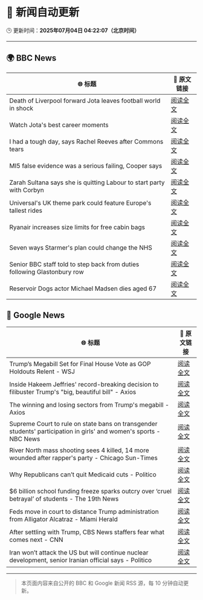 # 🧠 新闻自动更新

🕒 更新时间：**2025年07月04日 04:22:07（北京时间）**

---

## 🌍 BBC News

| 🌐 标题 | 🔗 原文链接 |
|--------|-------------|
| Death of Liverpool forward Jota leaves football world in shock | [阅读全文](https://www.bbc.com/sport/football/articles/crl05r070wro) |
| Watch Jota's best career moments | [阅读全文](https://www.bbc.com/sport/videos/cr7947g2pm3o) |
| I had a tough day, says Rachel Reeves after Commons tears | [阅读全文](https://www.bbc.com/news/articles/ce8z3lgkd8eo) |
| MI5 false evidence was a serious failing, Cooper says | [阅读全文](https://www.bbc.com/news/articles/c1e0dpv1yxno) |
| Zarah Sultana says she is quitting Labour to start party with Corbyn | [阅读全文](https://www.bbc.com/news/articles/cwyel9kgdvdo) |
| Universal's UK theme park could feature Europe's tallest rides | [阅读全文](https://www.bbc.com/news/articles/c5yplvrvx0vo) |
| Ryanair increases size limits for free cabin bags | [阅读全文](https://www.bbc.com/news/articles/c5yl2y8m5glo) |
| Seven ways Starmer's plan could change the NHS | [阅读全文](https://www.bbc.com/news/articles/cjd2y7dkjpxo) |
| Senior BBC staff told to step back from duties following Glastonbury row | [阅读全文](https://www.bbc.com/news/articles/czjkmlj1348o) |
| Reservoir Dogs actor Michael Madsen dies aged 67 | [阅读全文](https://www.bbc.com/news/articles/cnvmry62zpdo) |

## 📰 Google News

| 🌐 标题 | 🔗 原文链接 |
|--------|-------------|
| Trump’s Megabill Set for Final House Vote as GOP Holdouts Relent - WSJ | [阅读全文](https://news.google.com/rss/articles/CBMimgFBVV95cUxOSFlXZUdKbjROR3dIeGFjVHlKVGxtWjR2TmIzcGwwT211QjZKNFBGQzVEcEtLeFR0UkJfTnpvSHdOd1lpQkFqOFQ1U2lWNWR1SU5YeWJabkgwMnhRRGpiUWIwS3RFMUcxd25tN2RqbTRyVlhqbW9OVVpiU21xM0R4UVZUVEw5WllhTmJfZWJjRklkZ1hIMVVYRTZR?oc=5) |
| Inside Hakeem Jeffries' record-breaking decision to filibuster Trump's "big, beautiful bill" - Axios | [阅读全文](https://news.google.com/rss/articles/CBMihwFBVV95cUxOdjh2VlpCaEZXSVpJQUZWcWlMN0dyME5lcl90SUxqd2xLZ2phZ2RXNFh3SjRDUFk0QXJLTU1lUC0zR2p3bFVGTzFkYU5haXA3MGxNbnNOcGx2UjVhbjRuaWdmZFdNdkZma0VOeVI1RkxPTVhsSzZZcFp5ZlF5T2puMXVPb3R5TDg?oc=5) |
| The winning and losing sectors from Trump's megabill - Axios | [阅读全文](https://news.google.com/rss/articles/CBMickFVX3lxTE9GYW5FX2VCOHNiNzNYQ0hKRFowd0VKS29mdU9ZNXctbktYeFl4SkU4WFRLLU9uZlRDdkNZOVAyODdPTlNXX19LcVo0V054UkxsZ2lOM2FTbjhoUUR4LVkxZ1AwZ0dTb3dWUTNFNHdGM2Zkdw?oc=5) |
| Supreme Court to rule on state bans on transgender students' participation in girls' and women's sports - NBC News | [阅读全文](https://news.google.com/rss/articles/CBMitAFBVV95cUxOdHNyMjZoTEFVMlVKLXJac193cU9RSjZIN04ydmlBRW5oTHdrNW9FSVFRVmlSVjUzeFdOd0RnLTlKWVNCMzBfUW54OGh0cTctZ3l1M2VrOGRpaER5T0xkNWpMdy05QVBNbWRob3ItNmNwQ3lRZTl2aDR0UGxFdE9xUkNfQVFVZ09zT3FLNk5fTmhLZkt4M2syOXBucDBEWlpSYUtuZG5aUEFtdkhLNDI5R1dCZzTSAVZBVV95cUxNYWp5WS1RR1NmeDlNODRrOEo0TU1mdkZKUGFaMVdFTEZ1c2thOUFpS3VqZG9pOXdIU21QWUtHVmRCWHAxMDBraXk3V21pUER0WlNVUkdIZw?oc=5) |
| River North mass shooting sees 4 killed, 14 more wounded after rapper's party - Chicago Sun-Times | [阅读全文](https://news.google.com/rss/articles/CBMiiwFBVV95cUxPR1FtUldxTUNHclNjQ3dYOXctSXZrYTRBVm5LNXBwaVpTR0dBX1F6c09STkM1UnhzMEZwQ25aYTBUZnhkTmJJbFVzZ0hXcmhLdmZTd1JJQzNKVmZFMU1YS0czV3FyWDZxTlctN211SUY1czlyMUJzdUV0Y0lwVC12c3hYSVZ3emtUU25N?oc=5) |
| Why Republicans can’t quit Medicaid cuts - Politico | [阅读全文](https://news.google.com/rss/articles/CBMikwFBVV95cUxPSFZYY3ZyajRsVF91dDdPZnhqZWtfME5zZERaQml3TlY3ZjRJNXk2dlRadC1JTUlGTDJwOURRcXVkVU83Ml9pWkJmUG1QcklHelVweFpBeW9vRWRGLWtweDhKakR3WGR5UWxfWjNrazRkQURlaklDRWRHSG55MGFxbWM2V0hhdWxoUUtxZ0hyTWV4Z1k?oc=5) |
| $6 billion school funding freeze sparks outcry over ‘cruel betrayal’ of students - The 19th News | [阅读全文](https://news.google.com/rss/articles/CBMieEFVX3lxTE1QcUg4bzNzdXA4QkxQdmhzc2QyZW84REpadzFnY0tnNlVtRzFIWldlQXF0M0R0RnhlMDVYeHg0VXVWSzk2aW9yQ1lWTnVuNkwxSElYVnJtOUNtNzRfbWNxd2x1VzVWbjBmc1Bpel8zSFlFN3B5blBUVw?oc=5) |
| Feds move in court to distance Trump administration from Alligator Alcatraz - Miami Herald | [阅读全文](https://news.google.com/rss/articles/CBMifEFVX3lxTE9rcmpBdS1YYjJxempEVnJyTmJtdnoteV9kUmZfMUpHNTVULXFtZVJnX2NmaWxJbDVQcFpzZlJValBDZjlSU1J3RXFMREpXNzR2ZEdvd1VEZl9HZ1BrUDVqN29RalF5WXd1Y3ZwdXhDNlIzV1dBbEl5LVJIM1fSAXxBVV95cUxObzVqRDlMOTNTTTNKSG8yVHB6V3dkaXROdjE4YUVfMXJXMWdEaEVPYzhMYmRrcUJxdjJOWkE1TmFNdHcwaEZPc3Q1Y1JwVmtuNk5sczNNQ3NpdTJDTjB4RWJVTGl5VVhrSEFQN2VNamwxQlQ3Q2ZLVG1ILThi?oc=5) |
| After settling with Trump, CBS News staffers fear what comes next - CNN | [阅读全文](https://news.google.com/rss/articles/CBMilwFBVV95cUxNc0s0WUljM1dMckkzNmw3NkZINndXamQwc1NlYTdsWGE2Q1FLQlRieU5kb2VBQU5OdEM1ZlFHT0hsUU1OOWJRNGtXdnd6c3BSSkV5cHpXaHltbThLZWczZ3MybVNWMzBLdnBhbG1UVlpaMU91M1cwTm9pckRoSzlVWXVKWU9oXzhOeVQzX2stdlctMV9NcnB30gGcAUFVX3lxTE93UXJncGYyMzZrMXB4eXp1dW91d2dHMlBUbjJ0djk0bW93RTlQLUVxVEM3bkdJTENKWHFjS3prTXh6dW9lcF85ekR6WXFuM3FqTnRoYXBnTDBlaEYzbXdNTjVPM1NkRHZLbjFyQmRHOHhKenBLWFFORjVrSHZkcWZxTkZYR2lMT01PQjRsWVQtM3h0T2xIUDhGRkJOYQ?oc=5) |
| Iran won’t attack the US but will continue nuclear development, senior Iranian official says - Politico | [阅读全文](https://news.google.com/rss/articles/CBMigwFBVV95cUxPRHp1TU9oQW9IMHVxaVY0bkl6X0VRQ2gyZzAzWnUzcG8xTm0zbVpFbTljeWVERHA5SzA5a1J1YUdET19KeUx4aWFUem1KOFNzcUFrRFQxNEhMVkFhdlNBVnVNd2F6Y1dONHRIUklsTTB2SWkzeDVJR2Q1YkIwUnoydkg3UQ?oc=5) |

---
> 本页面内容来自公开的 BBC 和 Google 新闻 RSS 源，每 10 分钟自动更新。